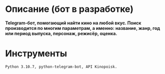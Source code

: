 # Описание (бот в разработке)
__Telegram-бот, помогающий найти кино на любой вкус. Поиск производится по многим параметрам, а именно: название, жанр, год или период выпуска, персонаж, режисёр, оценка.__
# Инструменты
```
Python 3.10.7, python-telegram-bot, API Kinopoisk.
```